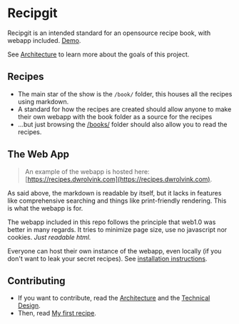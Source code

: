 # Recipgit
Recipgit is an intended standard for an opensource recipe book, with webapp included. [Demo](https://recipes.dwrolvink.com).

See [Architecture](docs/ARCHITECTURE.md) to learn more about the goals of this project.


## Recipes
- The main star of the show is the `/book/` folder, this houses all the recipes using markdown.
- A standard for how the recipes are created should allow anyone to make their own webapp with the book folder as a source for the recipes
- ...but just browsing the [/books/](/books) folder should also allow you to read the recipes.

## The Web App
> An example of the webapp is hosted here: [https://recipes.dwrolvink.com](https://recipes.dwrolvink.com).

As said above, the markdown is readable by itself, but it lacks in features like comprehensive searching and things like print-friendly rendering. This is what the webapp is for.

The webapp included in this repo follows the principle that web1.0 was better in many regards. It tries to minimize page size, use no javascript nor cookies. *Just readable html.* 

Everyone can host their own instance of the webapp, even locally (if you don't want to leak your secret recipes). See [installation instructions](docs/installation.md).

## Contributing
- If you want to contribute, read the [Architecture](docs/ARCHITECTURE.md) and the [Technical Design](docs/TECHNICAL_DESIGN.md).
- Then, read [My first recipe](docs/my_fist_recipe.md).

